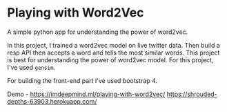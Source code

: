 # Playing with Word2Vec
A simple python app for understanding the power of word2vec.

In this project, I trained a word2vec model on live twitter data. Then build a resp API then accepts a word and tells the most similar words. This project is best for understanding the power of word2vec model. For this project, I've used `gensim`.

For building the front-end part I've used bootstrap 4.

Demo - 
https://imdeepmind.ml/playing-with-word2vec/
https://shrouded-depths-63903.herokuapp.com/